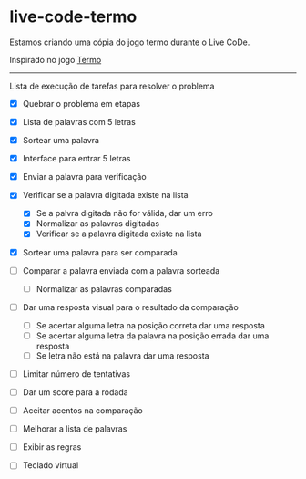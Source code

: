 # live-code-termo
Estamos criando uma cópia do jogo termo durante o Live CoDe.

Inspirado no jogo [Termo](https://term.ooo/)

---
Lista de execução de tarefas para resolver o problema

- [X] Quebrar o problema em etapas
- [X] Lista de palavras com 5 letras
- [x] Sortear uma palavra
- [X] Interface para entrar 5 letras
- [X] Enviar a palavra para verificação
- [X] Verificar se a palavra digitada existe na lista
    - [X] Se a palvra digitada não for válida, dar um erro
    - [X] Normalizar as palavras digitadas
    - [X] Verificar se a palavra digitada existe na lista

- [X] Sortear uma palavra para ser comparada

- [ ] Comparar a palavra enviada com a palavra sorteada
    - [ ] Normalizar as palavras comparadas

- [ ] Dar uma resposta visual para o resultado da comparação
    - [ ] Se acertar alguma letra na posição correta dar uma resposta
    - [ ] Se acertar alguma letra da palavra na posição errada dar uma resposta
    - [ ] Se letra não está na palavra dar uma resposta

- [ ] Limitar número de tentativas
- [ ] Dar um score para a rodada
- [ ] Aceitar acentos na comparação
- [ ] Melhorar a lista de palavras
- [ ] Exibir as regras
- [ ] Teclado virtual